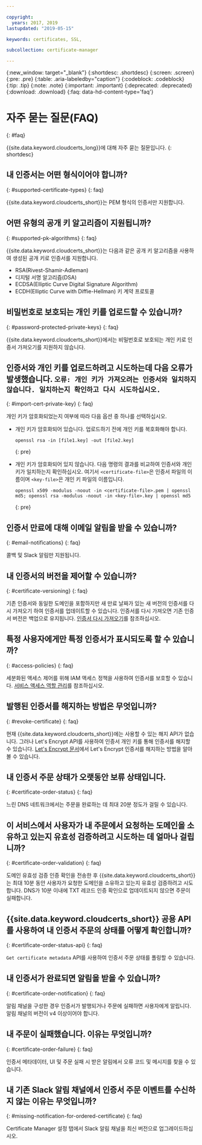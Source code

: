 ```yaml
---

copyright:
  years: 2017, 2019
lastupdated: "2019-05-15"

keywords: certificates, SSL,

subcollection: certificate-manager

---
```


{:new_window: target="_blank"}
{:shortdesc: .shortdesc}
{:screen: .screen}
{:pre: .pre}
{:table: .aria-labeledby="caption"}
{:codeblock: .codeblock}
{:tip: .tip}
{:note: .note}
{:important: .important}
{:deprecated: .deprecated}
{:download: .download}
{:faq: data-hd-content-type='faq'}

# 자주 묻는 질문(FAQ)
{: #faq}

{{site.data.keyword.cloudcerts_long}}에 대해 자주 묻는 질문입니다.
{: shortdesc}

## 내 인증서는 어떤 형식이어야 합니까?
{: #supported-certificate-types}
{: faq}

{{site.data.keyword.cloudcerts_short}}는 PEM 형식의 인증서만 지원합니다.

## 어떤 유형의 공개 키 알고리즘이 지원됩니까?
{: #supported-pk-algorithms}
{: faq}

{{site.data.keyword.cloudcerts_short}}는 다음과 같은 공개 키 알고리즘을 사용하여 생성된 공개 키로 인증서를 지원합니다.

* RSA(Rivest-Shamir-Adleman)
* 디지털 서명 알고리즘(DSA)
* ECDSA(Elliptic Curve Digital Signature Algorithm)
* ECDH(Elliptic Curve with Diffie-Hellman) 키 계약 프로토콜


## 비밀번호로 보호되는 개인 키를 업로드할 수 있습니까?
{: #password-protected-private-keys}
{: faq}

{{site.data.keyword.cloudcerts_short}}에서는 비밀번호로 보호되는 개인 키로 인증서 가져오기를 지원하지 않습니다.

## 인증서와 개인 키를 업로드하려고 시도하는데 다음 오류가 발생했습니다. `오류: 개인 키가 가져오려는 인증서와 일치하지 않습니다. 일치하는지 확인하고 다시 시도하십시오.`
{: #import-cert-private-key}
{: faq}

개인 키가 암호화되었는지 여부에 따라 다음 옵션 중 하나를 선택하십시오.

* 개인 키가 암호화되어 있습니다. 업로드하기 전에 개인 키를 복호화해야 합니다.

   ```
   openssl rsa -in [file1.key] -out [file2.key]
   ```
   {: pre}

* 개인 키가 암호화되어 있지 않습니다. 다음 명령의 결과를 비교하여 인증서와 개인 키가 일치하는지 확인하십시오. 여기서 `<certificate-file>`은 인증서 파일의 이름이며 `<key-file>`은 개인 키 파일의 이름입니다.

   ```
   openssl x509 -modulus -noout -in <certificate-file>.pem | openssl md5; openssl rsa -modulus -noout -in <key-file>.key | openssl md5
   ```
   {: pre}

## 인증서 만료에 대해 이메일 알림을 받을 수 있습니까?
{: #email-notifications}
{: faq}

콜백 및 Slack 알림만 지원됩니다.


## 내 인증서의 버전을 제어할 수 있습니까?
{: #certificate-versioning}
{: faq}

기존 인증서와 동일한 도메인을 포함하지만 새 만료 날짜가 있는 새 버전의 인증서를 다시 가져오기 하여 인증서를 업데이트할 수 있습니다. 인증서를 다시 가져오면 기존 인증서 버전은 백업으로 유지됩니다. [인증서 다시 가져오기](/docs/services/certificate-manager?topic=certificate-manager-managing-certificates-from-the-dashboard#reimport-certificate)를 참조하십시오.



## 특정 사용자에게만 특정 인증서가 표시되도록 할 수 있습니까?
{: #access-policies}
{: faq}

세분화된 액세스 제어를 위해 IAM 액세스 정책을 사용하여 인증서를 보호할 수 있습니다. [서비스 액세스 역할 관리](/docs/services/certificate-manager?topic=certificate-manager-managing-service-access-roles#managing-service-access-roles)를 참조하십시오.



## 발행된 인증서를 해지하는 방법은 무엇입니까?
{: #revoke-certificate}
{: faq}

현재 {{site.data.keyword.cloudcerts_short}}에는 사용할 수 있는 해지 API가 없습니다. 그러나 Let's Encrypt API를 사용하여 인증서 개인 키를 통해 인증서를 해지할 수 있습니다. [Let's Encrypt 문서](https://letsencrypt.org/docs/revoking/)에서 Let's Encrypt 인증서를 해지하는 방법을 알아볼 수 있습니다.



## 내 인증서 주문 상태가 오랫동안 보류 상태입니다.
{: #certificate-order-status}
{: faq}

느린 DNS 네트워크에서는 주문을 완료하는 데 최대 20분 정도가 걸릴 수 있습니다.

## 이 서비스에서 사용자가 내 주문에서 요청하는 도메인을 소유하고 있는지 유효성 검증하려고 시도하는 데 얼마나 걸립니까?
{: #certificate-order-validation}
{: faq}

도메인 유효성 검증 인증 확인을 전송한 후 {{site.data.keyword.cloudcerts_short}}는 최대 10분 동안 사용자가 요청한 도메인을 소유하고 있는지 유효성 검증하려고 시도합니다. DNS가 10분 이내에 TXT 레코드 인증 확인으로 업데이트되지 않으면 주문이 실패합니다.

## {{site.data.keyword.cloudcerts_short}} 공용 API를 사용하여 내 인증서 주문의 상태를 어떻게 확인합니까?
{: #certificate-order-status-api}
{: faq}

`Get certificate metadata` API를 사용하여 인증서 주문 상태를 폴링할 수 있습니다.

## 내 인증서가 완료되면 알림을 받을 수 있습니까?
{: #certificate-order-notification}
{: faq}

알림 채널을 구성한 경우 인증서가 발행되거나 주문에 실패하면 사용자에게 알립니다. 알림 채널의 버전이 v4 이상이어야 합니다.

## 내 주문이 실패했습니다. 이유는 무엇입니까?
{: #certificate-order-failure}
{: faq}

인증서 메타데이터, UI 및 주문 실패 시 받은 알림에서 오류 코드 및 메시지를 찾을 수 있습니다.

## 내 기존 Slack 알림 채널에서 인증서 주문 이벤트를 수신하지 않는 이유는 무엇입니까?
{: #missing-notification-for-ordered-certificate}
{: faq}

Certificate Manager 설정 탭에서 Slack 알림 채널을 최신 버전으로 업그레이드하십시오.

